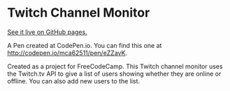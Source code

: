 # Twitch Channel Monitor

[See it live on GitHub pages.](https://mca62511.github.io/twitch-channel-monitor)

A Pen created at CodePen.io. You can find this one at http://codepen.io/mca62511/pen/eZZavK.

Created as a project for FreeCodeCamp. This Twitch channel monitor uses the Twitch.tv API to give a list of users showing whether they are online or offline. You can also add new users to the list. 
